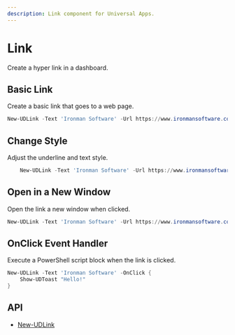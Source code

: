 ```yaml
---
description: Link component for Universal Apps.
---
```


# Link

Create a hyper link in a dashboard.&#x20;

## Basic Link

Create a basic link that goes to a web page.&#x20;

```powershell
New-UDLink -Text 'Ironman Software' -Url https://www.ironmansoftware.com
```

## Change Style

Adjust the underline and text style.

```powershell
    New-UDLink -Text 'Ironman Software' -Url https://www.ironmansoftware.com -Variant h2 -Underline always
```

## Open in a New Window

Open the link a new window when clicked.&#x20;

```powershell
New-UDLink -Text 'Ironman Software' -Url https://www.ironmansoftware.com -OpenInNewWindow
```

## OnClick Event Handler

Execute a PowerShell script block when the link is clicked.&#x20;

```powershell
New-UDLink -Text 'Ironman Software' -OnClick {
    Show-UDToast "Hello!"
}
```

## API

* [New-UDLink](https://github.com/ironmansoftware/universal-docs/blob/master/cmdlets/New-UDLink.txt)

